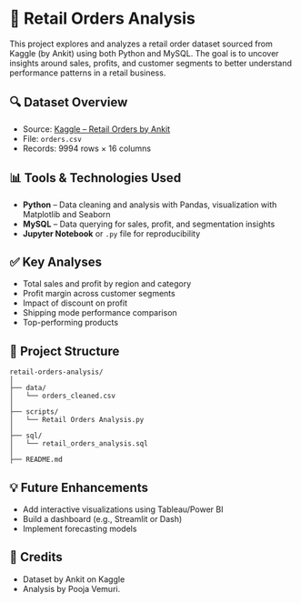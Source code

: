 # 🛒 Retail Orders Analysis

This project explores and analyzes a retail order dataset sourced from Kaggle (by Ankit) using both Python and MySQL. The goal is to uncover insights around sales, profits, and customer segments to better understand performance patterns in a retail business.

## 🔍 Dataset Overview

- Source: [Kaggle – Retail Orders by Ankit](https://www.kaggle.com/datasets/ankitpal1640/retail-orders-dataset)
- File: `orders.csv`
- Records: 9994 rows × 16 columns

## 📊 Tools & Technologies Used

- **Python** – Data cleaning and analysis with Pandas, visualization with Matplotlib and Seaborn
- **MySQL** – Data querying for sales, profit, and segmentation insights
- **Jupyter Notebook** or `.py` file for reproducibility

## ✅ Key Analyses

- Total sales and profit by region and category
- Profit margin across customer segments
- Impact of discount on profit
- Shipping mode performance comparison
- Top-performing products

## 📂 Project Structure

```
retail-orders-analysis/
│
├── data/
│   └── orders_cleaned.csv
│
├── scripts/
│   └── Retail Orders Analysis.py
│
├── sql/
│   └── retail_orders_analysis.sql
│
├── README.md
```

## 💡 Future Enhancements

- Add interactive visualizations using Tableau/Power BI
- Build a dashboard (e.g., Streamlit or Dash)
- Implement forecasting models

## 📝 Credits

- Dataset by Ankit on Kaggle
- Analysis by Pooja Vemuri.
